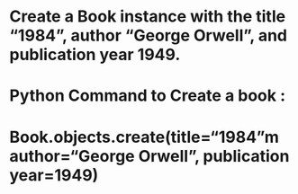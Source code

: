 # Create a Book instance with the title “1984”, author “George Orwell”, and publication year 1949.
# Python Command to Create a book : 
# Book.objects.create(title=“1984”m author=“George Orwell”, publication year=1949)
